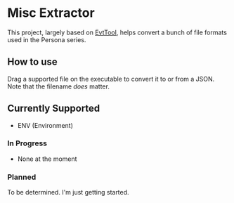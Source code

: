 # Misc Extractor

This project, largely based on [EvtTool](https://github.com/tge-was-taken/EvtTool), helps convert a bunch of file formats used in the Persona series.

## How to use
Drag a supported file on the executable to convert it to or from a JSON. Note that the filename *does* matter.

## Currently Supported
- ENV (Environment)

### In Progress
- None at the moment

### Planned
To be determined. I'm just getting started.
